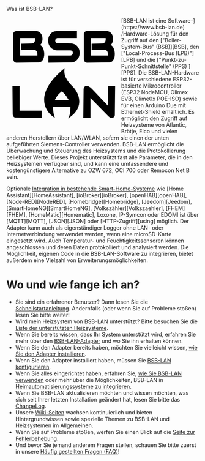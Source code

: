 Was ist BSB-LAN?
<div style="float:left"><svg class='logo' viewBox='0 0 400 400' xmlns='http://www.w3.org/2Multiplier000/svg' height=100% width=100%><path id='b' d='m98 47-63 1c-6 0-12 4-11 11v88c1 5 3 10 10 11l79-1c25-1 24-53 4-61 11-5 18-49-19-49zM48 72h52c1 10-2 18-11 19l-38 1v22l43-1c14 0 14 11 14 20H48Z'/><use href='#b' x='246'/><path d='m268 350 1-100c2-14 14-16 29-1l56 59v-69h25l-1 99c1 12-12 17-22 7l-63-64v69Zm-65-173c-112 90-67 155-34 173-4-11-7-23-6-38h60c0 29-4 31-8 40 57-35 42-86 15-112-21-21-32-40-27-63zm-10 81c13 10 18 20 24 30h-48c5-9 8-18 24-30zM21 239h25v86h77v25l-90-1s-11 1-11-12z M246 47v25h-68c-10 1-11 18 1 18l47 1c41 3 37 63 2 66l-82 1v-25h77c11 0 12-18 0-18h-48c-42-5-37-67 0-67z'/></svg></div>
 [BSB-LAN ist eine Software-](https://www.bsb-lan.de) /Hardware-Lösung für den Zugriff auf den ["Boiler-System-Bus" (BSB)][BSB], den ["Local-Process-Bus (LPB)"][LPB] und die ["Punkt-zu-Punkt-Schnittstelle" (PPS) ][PPS]. Die BSB-LAN-Hardware ist für verschiedene ESP32-basierte Mikrocontroller (ESP32 NodeMCU, Olimex EVB, Olime0x POE-ISO) sowie für einen Arduino Due mit Ethernet-Shield erhältlich. Es ermöglicht den Zugriff auf Heizsysteme von Atlantic, Brötje, Elco und vielen anderen Herstellern über LAN/WLAN, sofern sie einen der unten aufgeführten Siemens-Controller verwenden. 
BSB-LAN ermöglicht die Überwachung und Steuerung des Heizsystems und die Protokollierung beliebiger Werte. Dieses Projekt unterstützt fast alle Parameter, die in den Heizsystemen verfügbar sind, und kann eine umfassendere und kostengünstigere Alternative zu OZW 672, OCI 700 oder Remocon Net B sein.

Optionale [Integration in bestehende Smart-Home-Systeme](homeautomation.md) wie [Home Assistant][HomeAssistant], [ioBroker][ioBroker], [openHAB][openHAB], [Node-RED][NodeRED], [Homebridge][Homebridge], [Jeedom][Jeedom], [SmartHomeNG][SmartHomeNG], [Volkszähler][Volkszaehler], [FHEM][FHEM], [HomeMatic][Homematic], Loxone, IP-Symcon oder EDOMI ist über [MQTT][MQTT], [JSON][JSON] oder [HTTP-Zugriff][using] möglich. 
Der Adapter kann auch als eigenständiger Logger ohne LAN- oder Internetverbindung verwendet werden, wenn eine microSD-Karte eingesetzt wird. 
Auch Temperatur- und Feuchtigkeitssensoren können angeschlossen und deren Daten protokolliert und analysiert werden. Die Möglichkeit, eigenen Code in die BSB-LAN-Software zu integrieren, bietet außerdem eine Vielzahl von Erweiterungsmöglichkeiten. 

# Wo und wie fange ich an?
- Sie sind ein erfahrener Benutzer? Dann lesen Sie die [Schnellstartanleitung](quickstart.md). Andernfalls (oder wenn Sie auf Probleme stoßen) lesen Sie bitte weiter!
- Wird mein Heizsystem von BSB-LAN unterstützt? Bitte besuchen Sie die [Liste der unterstützten Heizsysteme](supported_heating_systems.md).
- Wenn Sie bereits wissen, dass Ihr System unterstützt wird, erfahren Sie mehr über den [BSB-LAN-Adapter](bsb-lan_adapter.md) und wo Sie ihn erhalten können.
- Wenn Sie den Adapter bereits haben, möchten Sie vielleicht wissen, [wie Sie den Adapter installieren](install.md).
- Wenn Sie den Adapter installiert haben, müssen Sie [BSB-LAN konfigurieren](configure.md).
- Wenn Sie alles eingerichtet haben, erfahren Sie, [wie Sie BSB-LAN verwenden](using.md) oder mehr über die Möglichkeiten, BSB-LAN in [Heimautomatisierungssysteme zu integrieren](homeautomation.md).
- Wenn Sie BSB-LAN aktualisieren möchten und wissen möchten, was sich seit Ihrer letzten Installation geändert hat, lesen Sie bitte das [ChangeLog](CHANGELOG.md).
- Unsere [Wiki-Seiten](https://github.com/fredlcore/BSB-LAN/wiki) wachsen kontinuierlich und bieten Hintergrundwissen sowie spezielle Themen zu BSB-LAN und Heizsystemen im Allgemeinen.
- Wenn Sie auf Probleme stoßen, werfen Sie einen Blick auf die [Seite zur Fehlerbehebung](troubleshooting.md).
- Und bevor Sie jemand anderem Fragen stellen, schauen Sie bitte zuerst in unsere [Häufig gestellten Fragen (FAQ)](faq.md)!